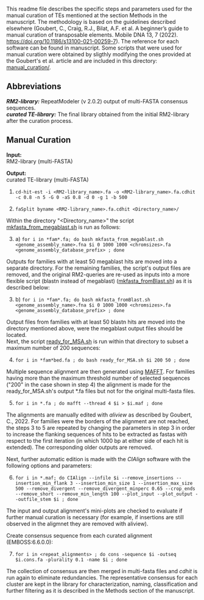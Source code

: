 This readme file describes the specific steps and parameters used for the manual curation of TEs mentioned at the section Methods in the manuscript. The methodology is based on the guidelines described elsewhere (Goubert, C., Craig, R.J., Bilat, A.F. et al. A beginner’s guide to manual curation of transposable elements. Mobile DNA 13, 7 (2022). https://doi.org/10.1186/s13100-021-00259-7). The reference for each software can be found in manuscript. Some scripts that were used for manual curation were obtained by sligthly modifying the ones provided at the Goubert's et al. article and are included in this directory: [manual_curation/](https://github.com/agustin-bilat/Bilat2024_TEs-Fasciolidae/blob/main/manual_curation/).

## Abbreviations ##  

***RM2-library:*** RepeatModeler (v 2.0.2) output of multi-FASTA consensus sequences.  
***curated TE-library:*** The final library obtained from the initial RM2-library after the curation process. 
  
## Manual Curation ##

**Input:**  
RM2-library (multi-FASTA)

**Output:**  
curated TE-library (multi-FASTA)

1. `cd-hit-est -i <RM2-library_name>.fa -o <RM2-library_name>.fa.cdhit -c 0.8 -n 5 -G 0 -aS 0.8 -d 0 -g 1 -b 500`

2. `faSplit byname <RM2-library_name>.fa.cdhit <Directory_name>/`

Within the directory "<Directory_name>" the script [mkfasta_from_megablast.sh](https://github.com/agustin-bilat/Bilat2024_TEs-Fasciolidae/blob/main/manual_curation/mkfasta_from_megablast.sh) is run as follows:

3. a) `for i in *fam*.fa; do bash mkfasta_from_megablast.sh <genome_assembly_name>.fna $i 0 1000 1000 <chromsizes>.fa <genome_assembly_database_prefix> ; done`

Outputs for families with at least 50 megablast hits are moved into a separate directory. For the remaining families, the script's output files are removed, and the original RM2-queries are re-used as inputs into a more flexible script (blastn instead of megablast) ([mkfasta_fromBlast.sh](https://github.com/agustin-bilat/Bilat2024_TEs-Fasciolidae/blob/main/manual_curation/mkfasta_from_blastn.sh)) as it is described below:

3. b) `for i in *fam*.fa; do bash mkfasta_fromBlast.sh <genome_assembly_name>.fna $i 0 1000 1000 <chromsizes>.fa <genome_assembly_database_prefix> ; done`

Output files from families with at least 50 blastn hits are moved into the directory mentioned above, were the megablast output files should be located.  
Next, the script [ready_for_MSA.sh](https://github.com/agustin-bilat/Bilat2024_TEs-Fasciolidae/blob/main/manual_curation/ready_for_MSA.sh) is run within that directory to subset a maximum number of 200 sequences:

4. `for i in *fam*bed.fa ; do bash ready_for_MSA.sh $i 200 50 ; done`

Multiple sequence alignment are then generated using [MAFFT](https://mafft.cbrc.jp/alignment/software/). For families having more than the maximum threshold number of selected sequences ("200" in the case shown in step 4) the alignment is made for the ready_for_MSA.sh's output *.fa files but not for the original multi-fasta files.

5. `for i in *.fa ; do mafft --thread 4 $i > $i.maf ; done`

The alignments are manually edited with _aliview_ as described by Goubert, C., 2022. For families were the borders of the alignment are not reached, the steps 3 to 5 are repeated by changing the parameters in step 3 in order to increase the flanking sequences of hits to be extracted as fastas with respect to the first iteration (in which 1000 bp at either side of each hit is extended). The corresponding older outputs are removed.

Next, further automatic edition is made with the _CIAlign_ software with the following options and parameters:  

6. `for i in *.maf; do CIAlign --infile $i --remove_insertions --insertion_min_flank 3 --insertion_min_size 1 --insertion_max_size 500 --remove_divergent --remove_divergent_minperc 0.65 --crop_ends --remove_short --remove_min_length 100 --plot_input --plot_output --outfile_stem $i ; done`

The input and output alignment's mini-plots are checked to evaluate if further manual curation is necessary (for example, if insertions are still observed in the aligmnet they are removed with aliview).   

Create consensus sequence from each curated alignment (EMBOSS:6.6.0.0):

7. `for i in <repeat_alignments> ; do cons -sequence $i -outseq $i.cons.fa -plurality 0.1 -name $i ; done`  

The collection of consensus are then merged in multi-fasta files and _cdhit_ is run again to eliminate redundancies. The representative consensus for each cluster are kept in the library for characterization, naming, classification and further filtering as it is described in the Methods section of the manuscript.
